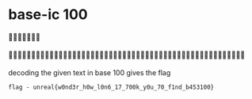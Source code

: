 # base-ic 100

#### 💯💯💯💯💯💯💯

#### 👬👥👩👜👘👣👲👮🐧👥👛🐪👩👖👟🐧👮👖👣🐧👥🐭👖🐨🐮👖🐮🐧🐧👢👖👰🐧👬👖🐮🐧👖👝🐨👥👛👖👙🐫🐬🐪🐨🐧🐧👴🐁


decoding the given text in base 100 gives the flag 

``` 
flag - unreal{w0nd3r_h0w_l0n6_17_700k_y0u_70_f1nd_b453100}
```
